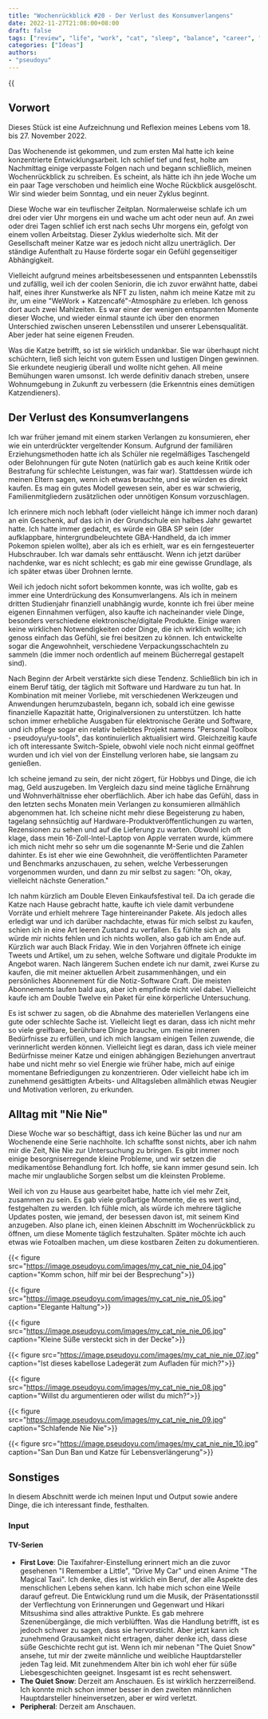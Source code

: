 ```yaml
---
title: "Wochenrückblick #20 - Der Verlust des Konsumverlangens"
date: 2022-11-27T21:08:00+08:00
draft: false
tags: ["review", "life", "work", "cat", "sleep", "balance", "career", "consume", "shopping"]
categories: ["Ideas"]
authors:
- "pseudoyu"
---
```


{{<audio src="audios/here_after_us.mp3" caption="'Here After Us - Mayday'" >}}

## Vorwort

Dieses Stück ist eine Aufzeichnung und Reflexion meines Lebens vom 18. bis 27. November 2022.

Das Wochenende ist gekommen, und zum ersten Mal hatte ich keine konzentrierte Entwicklungsarbeit. Ich schlief tief und fest, holte am Nachmittag einige verpasste Folgen nach und begann schließlich, meinen Wochenrückblick zu schreiben. Es scheint, als hätte ich ihn jede Woche um ein paar Tage verschoben und heimlich eine Woche Rückblick ausgelöscht. Wir sind wieder beim Sonntag, und ein neuer Zyklus beginnt.

Diese Woche war ein teuflischer Zeitplan. Normalerweise schlafe ich um drei oder vier Uhr morgens ein und wache um acht oder neun auf. An zwei oder drei Tagen schlief ich erst nach sechs Uhr morgens ein, gefolgt von einem vollen Arbeitstag. Dieser Zyklus wiederholte sich. Mit der Gesellschaft meiner Katze war es jedoch nicht allzu unerträglich. Der ständige Aufenthalt zu Hause förderte sogar ein Gefühl gegenseitiger Abhängigkeit.

Vielleicht aufgrund meines arbeitsbesessenen und entspannten Lebensstils und zufällig, weil ich der coolen Seniorin, die ich zuvor erwähnt hatte, dabei half, eines ihrer Kunstwerke als NFT zu listen, nahm ich meine Katze mit zu ihr, um eine "WeWork + Katzencafé"-Atmosphäre zu erleben. Ich genoss dort auch zwei Mahlzeiten. Es war einer der wenigen entspannten Momente dieser Woche, und wieder einmal staunte ich über den enormen Unterschied zwischen unseren Lebensstilen und unserer Lebensqualität. Aber jeder hat seine eigenen Freuden.

Was die Katze betrifft, so ist sie wirklich undankbar. Sie war überhaupt nicht schüchtern, ließ sich leicht von gutem Essen und lustigen Dingen gewinnen. Sie erkundete neugierig überall und wollte nicht gehen. All meine Bemühungen waren umsonst. Ich werde definitiv danach streben, unsere Wohnumgebung in Zukunft zu verbessern (die Erkenntnis eines demütigen Katzendieners).

## Der Verlust des Konsumverlangens

Ich war früher jemand mit einem starken Verlangen zu konsumieren, eher wie ein unterdrückter vergeltender Konsum. Aufgrund der familiären Erziehungsmethoden hatte ich als Schüler nie regelmäßiges Taschengeld oder Belohnungen für gute Noten (natürlich gab es auch keine Kritik oder Bestrafung für schlechte Leistungen, was fair war). Stattdessen würde ich meinen Eltern sagen, wenn ich etwas brauchte, und sie würden es direkt kaufen. Es mag ein gutes Modell gewesen sein, aber es war schwierig, Familienmitgliedern zusätzlichen oder unnötigen Konsum vorzuschlagen.

Ich erinnere mich noch lebhaft (oder vielleicht hänge ich immer noch daran) an ein Geschenk, auf das ich in der Grundschule ein halbes Jahr gewartet hatte. Ich hatte immer gedacht, es würde ein GBA SP sein (der aufklappbare, hintergrundbeleuchtete GBA-Handheld, da ich immer Pokemon spielen wollte), aber als ich es erhielt, war es ein ferngesteuerter Hubschrauber. Ich war damals sehr enttäuscht. Wenn ich jetzt darüber nachdenke, war es nicht schlecht; es gab mir eine gewisse Grundlage, als ich später etwas über Drohnen lernte.

Weil ich jedoch nicht sofort bekommen konnte, was ich wollte, gab es immer eine Unterdrückung des Konsumverlangens. Als ich in meinem dritten Studienjahr finanziell unabhängig wurde, konnte ich frei über meine eigenen Einnahmen verfügen, also kaufte ich nacheinander viele Dinge, besonders verschiedene elektronische/digitale Produkte. Einige waren keine wirklichen Notwendigkeiten oder Dinge, die ich wirklich wollte; ich genoss einfach das Gefühl, sie frei besitzen zu können. Ich entwickelte sogar die Angewohnheit, verschiedene Verpackungsschachteln zu sammeln (die immer noch ordentlich auf meinem Bücherregal gestapelt sind).

Nach Beginn der Arbeit verstärkte sich diese Tendenz. Schließlich bin ich in einem Beruf tätig, der täglich mit Software und Hardware zu tun hat. In Kombination mit meiner Vorliebe, mit verschiedenen Werkzeugen und Anwendungen herumzubasteln, begann ich, sobald ich eine gewisse finanzielle Kapazität hatte, Originalversionen zu unterstützen. Ich hatte schon immer erhebliche Ausgaben für elektronische Geräte und Software, und ich pflege sogar ein relativ beliebtes Projekt namens "Personal Toolbox - pseudoyu/yu-tools", das kontinuierlich aktualisiert wird. Gleichzeitig kaufe ich oft interessante Switch-Spiele, obwohl viele noch nicht einmal geöffnet wurden und ich viel von der Einstellung verloren habe, sie langsam zu genießen.

Ich scheine jemand zu sein, der nicht zögert, für Hobbys und Dinge, die ich mag, Geld auszugeben. Im Vergleich dazu sind meine tägliche Ernährung und Wohnverhältnisse eher oberflächlich. Aber ich habe das Gefühl, dass in den letzten sechs Monaten mein Verlangen zu konsumieren allmählich abgenommen hat. Ich scheine nicht mehr diese Begeisterung zu haben, tagelang sehnsüchtig auf Hardware-Produktveröffentlichungen zu warten, Rezensionen zu sehen und auf die Lieferung zu warten. Obwohl ich oft klage, dass mein 16-Zoll-Intel-Laptop von Apple verraten wurde, kümmere ich mich nicht mehr so sehr um die sogenannte M-Serie und die Zahlen dahinter. Es ist eher wie eine Gewohnheit, die veröffentlichten Parameter und Benchmarks anzuschauen, zu sehen, welche Verbesserungen vorgenommen wurden, und dann zu mir selbst zu sagen: "Oh, okay, vielleicht nächste Generation."

Ich nahm kürzlich am Double Eleven Einkaufsfestival teil. Da ich gerade die Katze nach Hause gebracht hatte, kaufte ich viele damit verbundene Vorräte und erhielt mehrere Tage hintereinander Pakete. Als jedoch alles erledigt war und ich darüber nachdachte, etwas für mich selbst zu kaufen, schien ich in eine Art leeren Zustand zu verfallen. Es fühlte sich an, als würde mir nichts fehlen und ich nichts wollen, also gab ich am Ende auf. Kürzlich war auch Black Friday. Wie in den Vorjahren öffnete ich einige Tweets und Artikel, um zu sehen, welche Software und digitale Produkte im Angebot waren. Nach längerem Suchen endete ich nur damit, zwei Kurse zu kaufen, die mit meiner aktuellen Arbeit zusammenhängen, und ein persönliches Abonnement für die Notiz-Software Craft. Die meisten Abonnements laufen bald aus, aber ich empfinde nicht viel dabei. Vielleicht kaufe ich am Double Twelve ein Paket für eine körperliche Untersuchung.

Es ist schwer zu sagen, ob die Abnahme des materiellen Verlangens eine gute oder schlechte Sache ist. Vielleicht liegt es daran, dass ich nicht mehr so viele greifbare, berührbare Dinge brauche, um meine inneren Bedürfnisse zu erfüllen, und ich mich langsam einigen Teilen zuwende, die verinnerlicht werden können. Vielleicht liegt es daran, dass ich viele meiner Bedürfnisse meiner Katze und einigen abhängigen Beziehungen anvertraut habe und nicht mehr so viel Energie wie früher habe, mich auf einige momentane Befriedigungen zu konzentrieren. Oder vielleicht habe ich im zunehmend gesättigten Arbeits- und Alltagsleben allmählich etwas Neugier und Motivation verloren, zu erkunden.

## Alltag mit "Nie Nie"

Diese Woche war so beschäftigt, dass ich keine Bücher las und nur am Wochenende eine Serie nachholte. Ich schaffte sonst nichts, aber ich nahm mir die Zeit, Nie Nie zur Untersuchung zu bringen. Es gibt immer noch einige besorgniserregende kleine Probleme, und wir setzen die medikamentöse Behandlung fort. Ich hoffe, sie kann immer gesund sein. Ich mache mir unglaubliche Sorgen selbst um die kleinsten Probleme.

Weil ich von zu Hause aus gearbeitet habe, hatte ich viel mehr Zeit, zusammen zu sein. Es gab viele großartige Momente, die es wert sind, festgehalten zu werden. Ich fühle mich, als würde ich mehrere tägliche Updates posten, wie jemand, der besessen davon ist, mit seinem Kind anzugeben. Also plane ich, einen kleinen Abschnitt im Wochenrückblick zu öffnen, um diese Momente täglich festzuhalten. Später möchte ich auch etwas wie Fotoalben machen, um diese kostbaren Zeiten zu dokumentieren.

{{< figure src="https://image.pseudoyu.com/images/my_cat_nie_nie_04.jpg" caption="Komm schon, hilf mir bei der Besprechung">}}

{{< figure src="https://image.pseudoyu.com/images/my_cat_nie_nie_05.jpg" caption="Elegante Haltung">}}

{{< figure src="https://image.pseudoyu.com/images/my_cat_nie_nie_06.jpg" caption="Kleine Süße versteckt sich in der Decke">}}

{{< figure src="https://image.pseudoyu.com/images/my_cat_nie_nie_07.jpg" caption="Ist dieses kabellose Ladegerät zum Aufladen für mich?">}}

{{< figure src="https://image.pseudoyu.com/images/my_cat_nie_nie_08.jpg" caption="Willst du argumentieren oder willst du mich?">}}

{{< figure src="https://image.pseudoyu.com/images/my_cat_nie_nie_09.jpg" caption="Schlafende Nie Nie">}}

{{< figure src="https://image.pseudoyu.com/images/my_cat_nie_nie_10.jpg" caption="San Dun Ban und Katze für Lebensverlängerung">}}

## Sonstiges

In diesem Abschnitt werde ich meinen Input und Output sowie andere Dinge, die ich interessant finde, festhalten.

### Input

#### TV-Serien

- **First Love**: Die Taxifahrer-Einstellung erinnert mich an die zuvor gesehenen "I Remember a Little", "Drive My Car" und einen Anime "The Magical Taxi". Ich denke, dies ist wirklich ein Beruf, der alle Aspekte des menschlichen Lebens sehen kann. Ich habe mich schon eine Weile darauf gefreut. Die Entwicklung rund um die Musik, der Präsentationsstil der Verflechtung von Erinnerungen und Gegenwart und Hikari Mitsushima sind alles attraktive Punkte. Es gab mehrere Szenenübergänge, die mich verblüfften. Was die Handlung betrifft, ist es jedoch schwer zu sagen, dass sie hervorsticht. Aber jetzt kann ich zunehmend Grausamkeit nicht ertragen, daher denke ich, dass diese süße Geschichte recht gut ist. Wenn ich mir nebenan "The Quiet Snow" ansehe, tut mir der zweite männliche und weibliche Hauptdarsteller jeden Tag leid. Mit zunehmendem Alter bin ich wohl eher für süße Liebesgeschichten geeignet. Insgesamt ist es recht sehenswert.
- **The Quiet Snow**: Derzeit am Anschauen. Es ist wirklich herzzerreißend. Ich konnte mich schon immer besser in den zweiten männlichen Hauptdarsteller hineinversetzen, aber er wird verletzt.
- **Peripheral**: Derzeit am Anschauen.